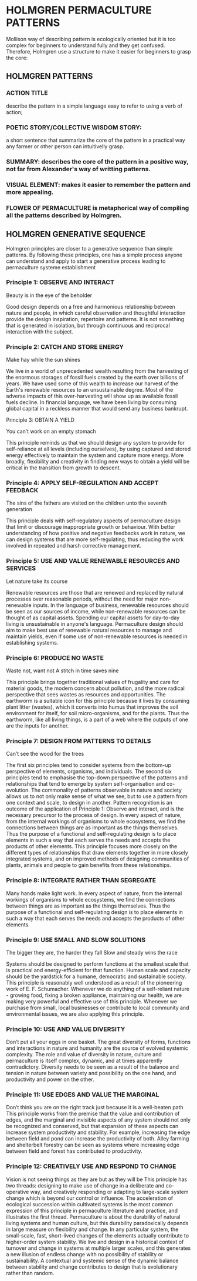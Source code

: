 # HOLMGREN PERMACULTURE PATTERNS

Mollison way of describing pattern is ecologically oriented but it is too complex for beginners to understand fully and they get confused. Therefore, Holmgren use a structure to make it easier for beginners to grasp the core: 

## HOLMGREN PATTERNS

### ACTION TITLE 

 describe the pattern in a simple language easy to refer to using a verb of action; 

### POETIC STORY/COLLECTIVE WISDOM STORY: 

a short sentence that summarize the core of the pattern in a practical way any farmer or other person can intuitivelly grasp. 

### SUMMARY: describes the core of the pattern in a positive way, not far from Alexander's way of writting patterns. 

### VISUAL ELEMENT: makes it easier to remember the pattern and more appealing. 

### FLOWER OF PERMACULTURE is metaphorical way of compiling all the patterns described by Holmgren.

## HOLMGREN GENERATIVE SEQUENCE

Holmgren principles are closer to a generative sequence than simple patterns. By following these principles, one has a simple process anyone can understand and apply to start a generative process leading to permaculture systeme establishment 

### Principle 1: OBSERVE AND INTERACT

Beauty is in the eye of the beholder

Good design depends on a free and harmonious relationship between nature and people, in which careful observation and thoughtful interaction provide the design inspiration, repertoire and patterns. It is not something that is generated in isolation, but through continuous and reciprocal interaction with the subject.

### Principle 2: CATCH AND STORE ENERGY

Make hay while the sun shines

We live in a world of unprecedented wealth resulting from the harvesting of the enormous storages of fossil fuels created by the earth over billions of years. We have used some of this wealth to increase our harvest of the Earth's renewable resources to an unsustainable degree. Most of the adverse impacts of this over-harvesting will show up as available fossil fuels decline. In financial language, we have been living by consuming global capital in a reckless manner that would send any business bankrupt.

Principle 3: OBTAIN A YIELD

You can’t work on an empty stomach

This principle reminds us that we should design any system to provide for self-reliance at all levels (including ourselves), by using captured and stored energy effectively to maintain the system and capture more energy. More broadly, flexibility and creativity in finding new ways to obtain a yield will be critical in the transition from growth to descent.

### Principle 4: APPLY SELF-REGULATION AND ACCEPT FEEDBACK

The sins of the fathers are visited on the children unto the seventh generation

This principle deals with self-regulatory aspects of permaculture design that limit or discourage inappropriate growth or behaviour. With better understanding of how positive and negative feedbacks work in nature, we can design systems that are more self-regulating, thus reducing the work involved in repeated and harsh corrective management.

### Principle 5: USE AND VALUE RENEWABLE RESOURCES AND SERVICES

Let nature take its course

Renewable resources are those that are renewed and replaced by natural processes over reasonable periods, without the need for major non-renewable inputs. In the language of business, renewable resources should be seen as our sources of income, while non-renewable resources can be thought of as capital assets. Spending our capital assets for day-to-day living is unsustainable in anyone's language. Permaculture design should aim to make best use of renewable natural resources to manage and maintain yields, even if some use of non-renewable resources is needed in establishing systems.

### Principle 6: PRODUCE NO WASTE

Waste not, want not A stitch in time saves nine 

This principle brings together traditional values of frugality and care for material goods, the modern concern about pollution, and the more radical perspective that sees wastes as resources and opportunities. The earthworm is a suitable icon for this principle because it lives by consuming plant litter (wastes), which it converts into humus that improves the soil environment for itself, for soil micro-organisms, and for the plants. Thus the earthworm, like all living things, is a part of a web where the outputs of one are the inputs for another.

### Principle 7: DESIGN FROM PATTERNS TO DETAILS

Can’t see the wood for the trees

The first six principles tend to consider systems from the bottom-up perspective
of elements, organisms, and individuals. The second six principles tend to emphasise the top-down perspective of the patterns and relationships that tend to emerge by system self-organisation and co-evolution. The commonality of patterns observable in nature and society allows us to not only make sense of what we see, but to use a pattern from one context and scale, to design in another. Pattern recognition is an outcome of the application of Principle 1: Observe and interact, and is the necessary precursor to the process of design. In every aspect of nature, from the internal workings of organisms to whole ecosystems, we find the connections between things are as important as the things themselves. Thus the purpose of a functional and self-regulating design is to place elements in such a way that each serves the needs and accepts the products of other elements. This principle focuses more closely on the different types of relationships that draw elements together in more closely integrated systems, and on improved methods of designing communities of plants, animals and people to gain benefits from these relationships.

### Principle 8: INTEGRATE RATHER THAN SEGREGATE

Many hands make light work.
In every aspect of nature, from the internal workings of organisms to whole ecosystems, we find the connections between things are as important as the things themselves. Thus the purpose of a functional and self-regulating design is to place elements in such a way that each serves the needs and accepts the products of other elements.

### Principle 9: USE SMALL AND SLOW SOLUTIONS
The bigger they are, the harder they fall Slow and steady wins the race 

Systems should be designed to perform functions at the smallest scale that is practical and energy-efficient for that function. Human scale and capacity should be the yardstick for a humane, democratic and sustainable society. This principle is reasonably well understood as a result of the pioneering work of E. F. Schumacher. Whenever we do anything of a self-reliant nature - growing food, fixing a broken appliance, maintaining our health, we are making very powerful and effective use of this principle. Whenever we purchase from small, local businesses or contribute to local community and environmental issues, we are also applying this principle.

### Principle 10: USE AND VALUE DIVERSITY
Don’t put all your eggs in one basket.
The great diversity of forms, functions and interactions in nature and humanity are the source of evolved systemic complexity. The role and value of diversity in nature, culture and permaculture is itself complex, dynamic, and at times apparently contradictory. Diversity needs to be seen as a result of the balance and tension in nature between variety and possibility on the one hand, and productivity and power on the other.

### Principle 11: USE EDGES AND VALUE THE MARGINAL

Don’t think you are on the right track just because it is a well-beaten path
This principle works from the premise that the value and contribution of edges, and the marginal and invisible aspects of any system should not only be recognized and conserved, but that expansion of these aspects can increase system productivity and stability. For example, increasing the edge between field and pond can increase the productivity of both. Alley farming and shelterbelt forestry can be seen as systems where increasing edge between field and forest has contributed to productivity.

### Principle 12: CREATIVELY USE AND RESPOND TO CHANGE

Vision is not seeing things as they are but as they will be
This principle has two threads: designing to make use of change in a deliberate and co-operative way, and creatively responding or adapting to large-scale system change which is beyond our control or influence. The acceleration of ecological succession within cultivated systems is the most common expression of this principle in permaculture literature and practice, and illustrates the first thread. Permaculture is about the durability of natural living systems and human culture, but this durability paradoxically depends in large measure on flexibility and change. In any particular system, the small-scale, fast, short-lived changes of the elements actually contribute to higher-order system stability. We live and design in a historical context of turnover and change in systems at multiple larger scales, and this generates a new illusion of endless change with no possibility of stability or sustainability. A contextual and systemic sense of the dynamic balance between stability and change contributes to design that is evolutionary rather than random.


